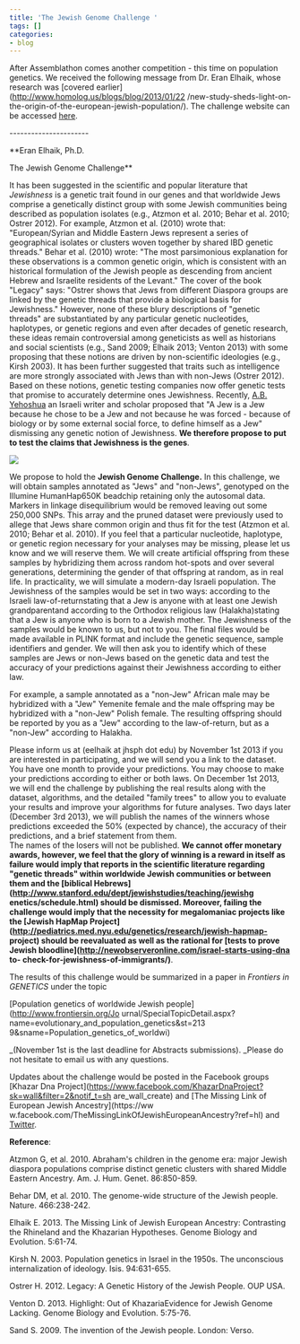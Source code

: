```yaml
---
title: 'The Jewish Genome Challenge '
tags: []
categories:
- blog
---
```

After Assemblathon comes another competition - this time on population
genetics. We received the following message from Dr. Eran Elhaik, whose
research was [covered earlier](http://www.homolog.us/blogs/blog/2013/01/22
/new-study-sheds-light-on-the-origin-of-the-european-jewish-population/). The
challenge website can be accessed
[here](http://eelhaik.aravindachakravartilab.org/Challenge.html).
<!--more-->

\----------------------

**Eran Elhaik, Ph.D. 

The Jewish Genome Challenge**

It has been suggested in the scientific and popular literature that
_Jewishness_ is a genetic trait found in our genes and that worldwide Jews
comprise a genetically distinct group with some Jewish communities being
described as population isolates (e.g., Atzmon et al. 2010; Behar et al. 2010;
Ostrer 2012). For example, Atzmon et al. (2010) wrote that: "European/Syrian
and Middle Eastern Jews represent a series of geographical isolates or
clusters woven together by shared IBD genetic threads." Behar et al. (2010)
wrote: "The most parsimonious explanation for these observations is a common
genetic origin, which is consistent with an historical formulation of the
Jewish people as descending from ancient Hebrew and Israelite residents of the
Levant." The cover of the book "Legacy" says: "Ostrer shows that Jews from
different Diaspora groups are linked by the genetic threads that provide a
biological basis for Jewishness." However, none of these blury descriptions of
"genetic threads" are substantiated by any particular genetic nucleotides,
haplotypes, or genetic regions and even after decades of genetic research,
these ideas remain controversial among geneticists as well as historians and
social scientists (e.g., Sand 2009; Elhaik 2013; Venton 2013) with some
proposing that these notions are driven by non-scientific ideologies (e.g.,
Kirsh 2003). It has been further suggested that traits such as intelligence
are more strongly associated with Jews than with non-Jews (Ostrer 2012). Based
on these notions, genetic testing companies now offer genetic tests that
promise to accurately determine ones Jewishness. Recently, [A.B.
Yehoshua](http://www.haaretz.com/opinion/.premium-1.545431) an Israeli writer
and scholar proposed that "A Jew is a Jew because he chose to be a Jew and not
because he was forced - because of biology or by some external social force,
to define himself as a Jew" dismissing any genetic notion of Jewishness. **We
therefore propose to put to test the claims that Jewishness is the genes**.

![](http://eelhaik.aravindachakravartilab.org/Pics/JewGenome.jpg)

We propose to hold the **Jewish Genome Challenge.** In this challenge, we will
obtain samples annotated as "Jews" and "non-Jews", genotyped on the Illumine
HumanHap650K beadchip retaining only the autosomal data. Markers in linkage
disequilibrium would be removed leaving out some 250,000 SNPs. This array and
the pruned dataset were previously used to allege that Jews share common
origin and thus fit for the test (Atzmon et al. 2010; Behar et al. 2010). If
you feel that a particular nucleotide, haplotype, or genetic region necessary
for your analyses may be missing, please let us know and we will reserve them.
We will create artificial offspring from these samples by hybridizing them
across random hot-spots and over several generations, determining the gender
of that offspring at random, as in real life. In practicality, we will
simulate a modern-day Israeli population. The Jewishness of the samples would
be set in two ways: according to the Israeli law-of-returnstating that a Jew
is anyone with at least one Jewish grandparentand according to the Orthodox
religious law (Halakha)stating that a Jew is anyone who is born to a Jewish
mother. The Jewishness of the samples would be known to us, but not to you.
The final files would be made available in PLINK format and include the
genetic sequence, sample identifiers and gender. We will then ask you to
identify which of these samples are Jews or non-Jews based on the genetic data
and test the accuracy of your predictions against their Jewishness according
to either law.

For example, a sample annotated as a "non-Jew" African male may be hybridized
with a "Jew" Yemenite female and the male offspring may be hybridized with a
"non-Jew" Polish female. The resulting offspring should be reported by you as
a "Jew" according to the law-of-return, but as a "non-Jew" according to
Halakha.

Please inform us at (eelhaik at jhsph dot edu) by November 1st 2013 if you are
interested in participating, and we will send you a link to the dataset. You
have one month to provide your predictions. You may choose to make your
predictions according to either or both laws. On December 1st 2013, we will
end the challenge by publishing the real results along with the dataset,
algorithms, and the detailed "family trees" to allow you to evaluate your
results and improve your algorithms for future analyses. Two days later
(December 3rd 2013), we will publish the names of the winners whose
predictions exceeded the 50% (expected by chance), the accuracy of their
predictions, and a brief statement from them.  
The names of the losers will not be published. **We cannot offer monetary
awards, however, we feel that the glory of winning is a reward in itself as
failure would imply that reports in the scientific literature regarding
"genetic threads" within worldwide Jewish communities or between them and the
[biblical Hebrews](http://www.stanford.edu/dept/jewishstudies/teaching/jewishg
enetics/schedule.html) should be dismissed. Moreover, failing the challenge
would imply that the necessity for megalomaniac projects like the [Jewish
HapMap Project](http://pediatrics.med.nyu.edu/genetics/research/jewish-hapmap-
project) should be reevaluated as well as the rational for [tests to prove
Jewish bloodline](http://newobserveronline.com/israel-starts-using-dna to-
check-for-jewishness-of-immigrants/)**.

The results of this challenge would be summarized in a paper in _Frontiers in
GENETICS_ under the topic

[Population genetics of worldwide Jewish people](http://www.frontiersin.org/Jo
urnal/SpecialTopicDetail.aspx?name=evolutionary_and_population_genetics&st=213
9&sname=Population_genetics_of_worldwi)

_(November 1st is the last deadline for Abstracts submissions). _Please do not
hesitate to email us with any questions.

Updates about the challenge would be posted in the Facebook groups [Khazar Dna
Project](https://www.facebook.com/KhazarDnaProject?sk=wall&filter=2&notif_t=sh
are_wall_create) and [The Missing Link of European Jewish Ancestry](https://ww
w.facebook.com/TheMissingLinkOfJewishEuropeanAncestry?ref=hl) and
[Twitter](https://twitter.com/EranElhaik).

**Reference**: 

Atzmon G, et al. 2010. Abraham's children in the genome era: major Jewish
diaspora populations comprise distinct genetic clusters with shared Middle
Eastern Ancestry. Am. J. Hum. Genet. 86:850-859.

Behar DM, et al. 2010. The genome-wide structure of the Jewish people. Nature.
466:238-242.

Elhaik E. 2013. The Missing Link of Jewish European Ancestry: Contrasting the
Rhineland and the Khazarian Hypotheses. Genome Biology and Evolution. 5:61-74.

Kirsh N. 2003. Population genetics in Israel in the 1950s. The unconscious
internalization of ideology. Isis. 94:631-655.

Ostrer H. 2012. Legacy: A Genetic History of the Jewish People. OUP USA.

Venton D. 2013. Highlight: Out of KhazariaEvidence for Jewish Genome Lacking.
Genome Biology and Evolution. 5:75-76.

Sand S. 2009. The invention of the Jewish people. London: Verso.

